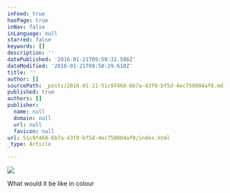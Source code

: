 ```yaml
---
inFeed: true
hasPage: true
inNav: false
inLanguage: null
starred: false
keywords: []
description: ''
datePublished: '2016-01-21T09:50:32.586Z'
dateModified: '2016-01-21T09:50:29.610Z'
title: ''
author: []
sourcePath: _posts/2016-01-21-51c9f468-6b7a-43f0-bf5d-4ec750804af0.md
published: true
authors: []
publisher:
  name: null
  domain: null
  url: null
  favicon: null
url: 51c9f468-6b7a-43f0-bf5d-4ec750804af0/index.html
_type: Article

---
```

![](https://the-grid-user-content.s3-us-west-2.amazonaws.com/be266b62-daa2-4ac5-b234-39bec2ec5130.png)

What would it be like in colour